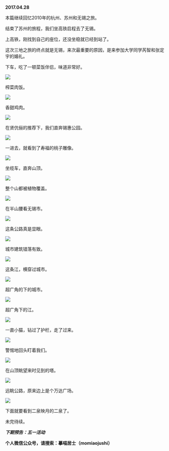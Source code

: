 
          
            
**2017.04.28**

本篇继续回忆2010年的杭州、苏州和无锡之旅。

结束了苏州的旅程，我们坐高铁启程去了无锡。

上高铁，刚找到自己的座位，还没坐稳就已经到站了。

这次三地之旅的终点就是无锡，来次最重要的原因，是来参加大学同学芮智和张定宇的婚礼。

下车，吃了一顿菜饭伴侣，味道非常好。




![](img/51001-63ae0513e05b2852.jpg)




榨菜肉饭。




![](img/51001-81a2868beb243c2b.jpg)




香甜鸡肉。




![](img/51001-9b9119ba075a8264.jpg)




在贤伉俪的推荐下，我们直奔锡惠公园。




![](img/51001-d6a0884a52dc04d1.jpg)




一进去，就看到了寿福的桃子雕像。




![](img/51001-89899b861dbca580.jpg)




坐缆车，直奔山顶。




![](img/51001-ca65e2760e7c206e.jpg)




整个山都被植物覆盖。




![](img/51001-5440f4843584f552.jpg)




在半山腰看无锡市。




![](img/51001-8f9dd15ce915487d.jpg)




这条公路真是显眼。




![](img/51001-e2d80ce63f974602.jpg)




城市建筑错落有致。




![](img/51001-6e90a13dce4bd05e.jpg)




这条江，横穿过城市。




![](img/51001-c71b71b6a65c32e0.jpg)




超广角的下的城市。




![](img/51001-02c70d3b703e4e3f.jpg)




超广角下的江。




![](img/51001-8e6a709de7370e9a.jpg)




一直小猫，钻过了护栏，走了过来。




![](img/51001-3e58873024194f60.jpg)




警惕地回头盯着我们。




![](img/51001-619b4029df12075e.jpg)




在山顶眺望来时见到的塔。




![](img/51001-92f7a3bf4aae6ba6.jpg)




远眺公路，原来边上是个万达广场。




![](img/51001-7fe0006dac47f2fd.jpg)




下面就要看到二泉映月的二泉了。

未完待续。


***下期预告：五一活动***


**个人微信公众号，请搜索：摹喵居士（momiaojushi）**

          
        